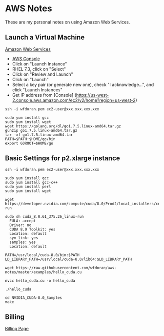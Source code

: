 # AWS Notes

These are my personal notes on using Amazon Web Services.

## Launch a Virtual Machine

[Amazon Web Services](https://aws.amazon.com/getting-started/tutorials/launch-a-virtual-machine/)

* [AWS Console](https://us-west-2.console.aws.amazon.com/ec2/v2/home?region=us-west-2#)
* Click on "Launch Instance"
* RHEL 7.3, click on "Select"
* Click on "Review and Launch"
* Click on "Launch"
* Select a key pair (or generate new one), check "I acknowledge...", and click "Launch Instances"
* Get IP address from [Console] (https://us-west-2.console.aws.amazon.com/ec2/v2/home?region=us-west-2)


```
ssh -i wfdoran.pem ec2-user@xxx.xxx.xxx.xxx

sudo yum install gcc
sudo yum install wget
wget https://golang.org/dl/go1.7.5.linux-amd64.tar.gz
gunzip go1.7.5.linux-amd64.tar.gz
tar -xf go1.7.5.linux-amd64.tar
PATH=$PATH:$HOME/go/bin
export GOROOT=$HOME/go

```

## Basic Settings for p2.xlarge instance

```
ssh -i wfdoran.pem ec2-user@xxx.xxx.xxx.xxx

sudo yum install gcc
sudo yum install gcc-c++
sudo yum install perl
sudo yum install wget

wget https://developer.nvidia.com/compute/cuda/8.0/Prod2/local_installers/cuda_8.0.61_375.26_linux-run

sudo sh cuda_8.0.61_375.26_linux-run
  EULA: accept
  Driver: no
  CUDA 8.0 Toolkit: yes
  Location: default
  sym link: yes
  samples: yes
  Location: default
  
PATH=/usr/local/cuda-8.0/bin:$PATH
LD_LIBRARY_PATH=/usr/local/cuda-8.0/lib64:$LD_LIBRARY_PATH

wget https://raw.githubusercontent.com/wfdoran/aws-notes/master/examples/hello_cuda.cu

nvcc hello_cuda.cu -o hello_cuda

./hello_cuda

cd NVIDIA_CUDA-8.0_Samples
make  
```



## Billing

[Billing Page](https://console.aws.amazon.com/billing/home?#/)

